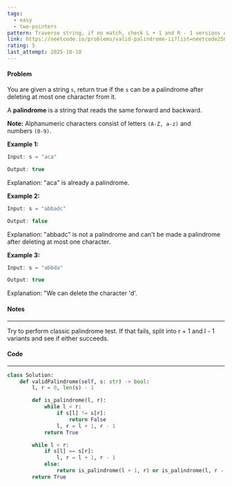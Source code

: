 ```yaml
---
tags:
  - easy
  - two-pointers
pattern: Traverse string, if no match, check L + 1 and R - 1 versions of match
link: https://neetcode.io/problems/valid-palindrome-ii?list=neetcode250
rating: 5
last_attempt: 2025-10-10
---
```

#### Problem
You are given a string `s`, return true if the `s` can be a palindrome after deleting at most one character from it.

A **palindrome** is a string that reads the same forward and backward.

**Note:** Alphanumeric characters consist of letters `(A-Z, a-z)` and numbers `(0-9)`.

**Example 1:**

```java
Input: s = "aca"

Output: true
```

Explanation: "aca" is already a palindrome.

**Example 2:**

```java
Input: s = "abbadc"

Output: false
```

Explanation: "abbadc" is not a palindrome and can't be made a palindrome after deleting at most one character.

**Example 3:**

```java
Input: s = "abbda"

Output: true
```

Explanation: "We can delete the character 'd'.

#### Notes
---
Try to perform classic palindrome test. If that fails, split into r + 1 and l - 1 variants and see if either succeeds.

#### Code
---

```python
class Solution:
    def validPalindrome(self, s: str) -> bool:
        l, r = 0, len(s) - 1

        def is_palindrome(l, r):
            while l < r:
                if s[l] != s[r]:
                    return False
                l, r = l + 1, r - 1
            return True

        while l < r:
            if s[l] == s[r]:
                l, r = l + 1, r - 1
            else:
                return is_palindrome(l + 1, r) or is_palindrome(l, r - 1)
        return True 
```
